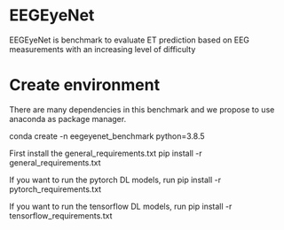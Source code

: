 # EEGEyeNet
EEGEyeNet is benchmark to evaluate ET prediction based on EEG measurements with an increasing level of difficulty

# Create environment 
There are many dependencies in this benchmark and we propose to use anaconda as package manager.

conda create -n eegeyenet_benchmark python=3.8.5

First install the general_requirements.txt 
pip install -r general_requirements.txt

If you want to run the pytorch DL models, run
pip install -r pytorch_requirements.txt 

If you want to run the tensorflow DL models, run
pip install -r tensorflow_requirements.txt 